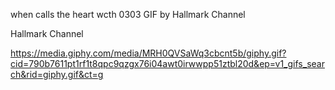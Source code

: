 when calls the heart wcth 0303 GIF by Hallmark Channel

Hallmark Channel

https://media.giphy.com/media/MRH0QVSaWq3cbcnt5b/giphy.gif?cid=790b7611pt1rf1t8qpc9qzgx76i04awt0irwwpp51ztbl20d&ep=v1_gifs_search&rid=giphy.gif&ct=g
